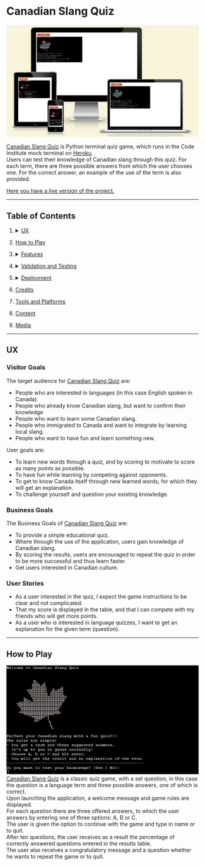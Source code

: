 # Canadian Slang Quiz

![Website responsive](assets/img/readme/respo.webp)

[Canadian Slang Quiz](https://canadian-slang-quiz.herokuapp.com/) is Python terminal quiz game, which runs in the Code Institute mock terminal on [Heroku](https://heroku.com/).  
Users can test their knowledge of Canadian slang through this quiz. For each term, there are three possible answers from which the user chooses one. For the correct answer, an example of the use of the term is also provided.  
  
[Here you have a live version of the project.](https://canadian-slang-quiz.herokuapp.com/)  

---

## Table of Contents

1. <details>
   <summary><a href="#ux">UX</a></summary>

   - [Visitor Goals](#visitor-goals)
   - [Business Goals](#business-goals)
   - [User Stories](#user-stories)

</details>

2. <a href="#how-to-play">How to Play</a>

</details>

3. <details>
   <summary><a href="#features">Features</a></summary>

   - [Future Features](#future-features)

</details>

4.  <details>
    <summary><a href="#validation-and-testing">Validation and Testing</a></summary>
    <ul>
    <li><a href="#validation">Validation</a></li>
    <li><a href="#testing">Testing</a></li>

    <li>
    <details>
    <summary><a href="#bugs">Bugs</a></summary>

    - [Fixed Bugs](#fixed-bugs)
    </details>
    </li>
    </ul>

</details>
  
5. <details>
    <summary> <a href="#deployment">Deployment</a></summary>

      - [Github Deployment](#github-deployment)
      - [Local Deployment](#local-deployment)
      - [Heroku Deployment](#heroku-deployment)

</details>

6. <a href="#credits">Credits</a>

7. <a href="#tools-and-platforms">Tools and Platforms</a>

8. <a href="#content">Content</a>

9. <a href="#media">Media</a>

---

## UX

### Visitor Goals  
The target audience for [Canadian Slang Quiz](https://canadian-slang-quiz.herokuapp.com/) are:  
- People who are interested in languages (in this case English spoken in Canada).  
- People who already know Canadian slang, but want to confirm their knowledge  
- People who want to learn some Canadian slang.
- People who immigrated to Canada and want to integrate by learning local slang.  
- People who want to have fun and learn something new.  

User goals are:  
- To learn new words through a quiz, and by scoring to motivate to score as many points as possible.  
- To have fun while learning by competing against opponents.  
- To get to know Canada itself through new learned words, for which they will get an explanation.  
- To challenge yourself and question your existing knowledge.  

### Business Goals  
The Business Goals of [Canadian Slang Quiz](https://canadian-slang-quiz.herokuapp.com/) are:  
- To provide a simple educational quiz.  
- Where through the use of the application, users gain knowledge of Canadian slang.  
- By scoring the results, users are encouraged to repeat the quiz in order to be more successful and thus learn faster.  
- Get users interested in Canadian culture.  

### User Stories  
- As a user interested in the quiz, I expect the game instructions to be clear and not complicated.  
- That my score is displayed in the table, and that I can compete with my friends who will get more points.  
- As a user who is interested in language quizzes, I want to get an explanation for the given term (question).  

---

## How to Play  
![How to Play](assets/img/readme/rules.webp)  
[Canadian Slang Quiz](https://canadian-slang-quiz.herokuapp.com/) is a classic quiz game, with a set question, in this case the question is a language term and three possible answers, one of which is correct.  
Upon launching the application, a welcome message and game rules are displayed.  
For each question there are three offered answers, to which the user answers by entering one of three options: A, B or C.  
The user is given the option to continue with the game and type in name or to quit.  
After ten questions, the user receives as a result the percentage of correctly answered questions entered in the results table.  
The user also receives a congratulatory message and a question whether he wants to repeat the game or to quit.  
